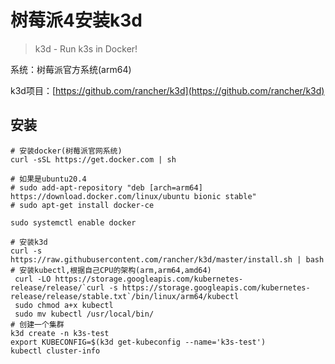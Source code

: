 # 树莓派4安装k3d

>  k3d - Run k3s in Docker!

系统：树莓派官方系统(arm64)

k3d项目：[https://github.com/rancher/k3d](https://github.com/rancher/k3d)

## 安装

```shell
# 安装docker(树莓派官网系统)
curl -sSL https://get.docker.com | sh

# 如果是ubuntu20.4
# sudo add-apt-repository "deb [arch=arm64] https://download.docker.com/linux/ubuntu bionic stable"
# sudo apt-get install docker-ce

sudo systemctl enable docker

# 安装k3d
curl -s https://raw.githubusercontent.com/rancher/k3d/master/install.sh | bash
# 安装kubectl,根据自己CPU的架构(arm,arm64,amd64)
 curl -LO https://storage.googleapis.com/kubernetes-release/release/`curl -s https://storage.googleapis.com/kubernetes-release/release/stable.txt`/bin/linux/arm64/kubectl
 sudo chmod a+x kubectl
 sudo mv kubectl /usr/local/bin/
# 创建一个集群
k3d create -n k3s-test
export KUBECONFIG=$(k3d get-kubeconfig --name='k3s-test')
kubectl cluster-info

```